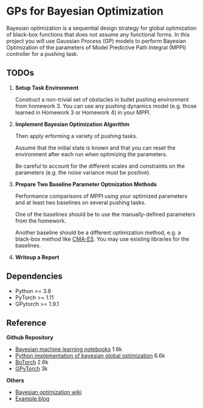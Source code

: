 # GPs for Bayesian Optimization
Bayesian optimization is a sequential design strategy for global optimization of black-box functions that does not assume any functional forms. In this project you will use Gaussian Process (GP) models to perform Bayesian Optimization of the parameters of Model Predictive Path Integral (MPPI) controller for a pushing task. 

## TODOs

1.  **Setup Task Environment**

    Construct a non-trivial set of obstacles in bullet pushing environment from homework 3. You can use any pushing dynamics model (e.g. those learned in Homework 3 or Homework 4) in your MPPI. 

2. **Implement Bayesian Optimization Algorithm**

    Then apply  erforming a variety of pushing tasks. 

    Assume that the initial state is known and that you can reset the environment after each run when optimizing the parameters. 

    Be careful to account for the different scales and constraints on the parameters (e.g. the noise variance must be positive). 
3. **Prepare Two Baseline Parameter Optmization Methods**

    Performance comparisons of MPPI using your optimized parameters and at least two baselines on several pushing tasks. 

    One of the baselines should be to use the manually-defined parameters from the homework. 

    Another baseline should be a different optimization method, e.g. a black-box method like [CMA-ES](https://en.wikipedia.org/wiki/CMA-ES). You may use existing libraries for the baselines.

4. **Writeup a Report**

## Dependencies

- Python >= 3.8
- PyTorch >= 1.11
- GPytorch >= 1.9.1

## Reference
**Github Repository**
- [Bayesian machine learning notebooks](https://github.com/krasserm/bayesian-machine-learning) 1.6k
- [Python implementation of bayesian global optimization](https://github.com/fmfn/BayesianOptimization) 6.6k
- [BoTorch](https://github.com/pytorch/botorch) 2.6k
- [GPyTorch](https://github.com/cornellius-gp/gpytorch) 3k

**Others**
- [Bayesian optimization wiki](https://en.wikipedia.org/wiki/Bayesian_optimization)
- [Example blog](https://gdmarmerola.github.io/ts-for-bayesian-optim/)